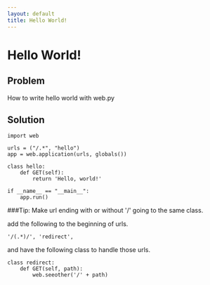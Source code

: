 ```yaml
---
layout: default
title: Hello World!
---
```


# Hello World!

## Problem

How to write hello world with web.py

## Solution

    import web

    urls = ("/.*", "hello")
    app = web.application(urls, globals())

    class hello:
        def GET(self):
            return 'Hello, world!'

    if __name__ == "__main__":
        app.run()

###Tip: Make url ending with or without '/' going to the same class.

add the following to the beginning of urls.

    '/(.*)/', 'redirect', 

and have the following class to handle those urls.

    class redirect:
        def GET(self, path):
            web.seeother('/' + path)